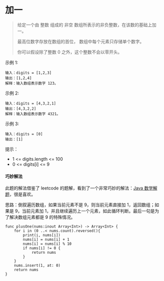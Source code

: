 # 加一

> 给定一个由 整数 组成的 非空 数组所表示的非负整数，在该数的基础上加一。
> 
> 最高位数字存放在数组的首位， 数组中每个元素只存储单个数字。
> 
> 你可以假设除了整数 0 之外，这个整数不会以零开头。


示例 1:

```
输入：digits = [1,2,3]
输出：[1,2,4]
解释：输入数组表示数字 123。
```

示例 2:

```
输入：digits = [4,3,2,1]
输出：[4,3,2,2]
解释：输入数组表示数字 4321。

```

示例 3:

```
输入：digits = [0]
输出：[1]

```

提示：

- 1 <= digits.length <= 100
- 0 <= digits[i] <= 9

#### 巧妙解法

此题的解法借鉴了 leetcode 的题解，看到了一个非常巧妙的解法：[Java 数学解题](https://leetcode-cn.com/problems/plus-one/solution/java-shu-xue-jie-ti-by-yhhzw/)，很是喜欢。

思路：倒叙遍历数组，如果当前元素不是 9，则当前元素直接加 1，返回数组；如果是 9，当前元素加 1，并且继续遍历上一个元素，如此循环判断。最后一句是为了解决数组元素都是 9 的特殊情况。


```
func plusOne(nums:inout Array<Int>) -> Array<Int> {
    for i in (0 ..< nums.count).reversed(){
        print(i, nums[i])
        nums[i] = nums[i] + 1
        nums[i] = nums[i] % 10
        if nums[i] != 0 {
            return nums
        }
    }
    nums.insert(1, at: 0)
    return nums
}
```


